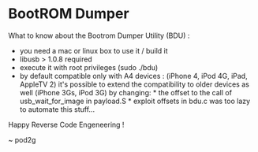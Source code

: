 # BootROM Dumper

What to know about the Bootrom Dumper Utility (BDU) :
- you need a mac or linux box to use it / build it
- libusb > 1.0.8 required
- execute it with root privileges (sudo ./bdu)
- by default compatible only with A4 devices : (iPhone 4, iPod 4G, iPad, AppleTV 2)
     it's possible to extend the compatibility to older devices as well (iPhone 3Gs, iPod 3G) by changing:
        * the offset to the call of usb_wait_for_image in payload.S
        * exploit offsets in bdu.c
     was too lazy to automate this stuff...

Happy Reverse Code Engeneering !

~ pod2g
